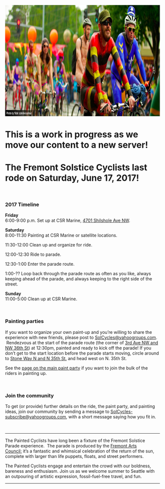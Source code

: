 <html lang="en-US">
<head>
    <meta charset="UTF-8" />
	<title> Solstice Cyclists</title>
</head>
<body>
<div id="header">
  <div id="banner">
	<img src="cover-photo.jpg" width="920" height="360" alt="" />
  </div>
</div><!-- #header -->
<div id="content">
<h1>This is a work in progress as we move our content to a new server!</h1>
<h1>The Fremont Solstice Cyclists last rode on Saturday, June 17, 2017!</h1>
<p>&nbsp;</p>
<h3>2017 Timeline</h3>
<p><b>Friday</b><br />
6:00-9:00 p.m. Set up at CSR Marine, <a href="https://www.google.com/maps/place/CSR+Marine/@47.662577,-122.380066,17z/data=!3m1!4b1!4m2!3m1!1s0x549015b8ff3f3b5f:0x5839d53738e6008e">4701 Shilshole Ave NW</a>.</p>
<p><b>Saturday</b><br />
8:00-11:30 Painting at CSR Marine or satellite locations.</p>
<p>11:30-12:00 Clean up and organize for ride.</p>
<p>12:00-12:30 Ride to parade.</p>
<p>12:30-1:00 Enter the parade route.</p>
<p>1:00-?? Loop back through the parade route as often as you like, always keeping ahead of the parade, and always keeping to the right side of the street.</p>
<p><b>Sunday</b><br />
11:00-5:00 Clean up at CSR Marine.</p>
<p>&nbsp;</p>
<h3>Painting parties</h3>
<div>
<p>If you want to organize your own paint-up and you&#8217;re willing to share the experience with new friends, please post to <a href="mailto:SolCycles@yahoogroups.com">SolCycles@yahoogroups.com</a>.  Rendezvous at the start of the parade route (the corner of <a href="https://maps.google.com/maps?q=3rd+Ave+NW+and+NW+36th+St,+Seattle,+WA+98107&amp;hl=en&amp;ll=47.653637,-122.360466&amp;spn=0.012084,0.02208&amp;sll=47.6626,-122.379856&amp;sspn=0.012082,0.02208&amp;t=h&amp;hnear=3rd+Ave+NW+%26+NW+36th+St,+Seattle,+King,+Washington+98107&amp;z=16">3rd Ave NW and NW 36th St</a>) at 12:30pm, painted and ready to kick off the parade! If you don&#8217;t get to the start location before the parade starts moving, circle around to <a href="https://www.google.com/maps/dir/47.6541718,-122.3600046/47.648527,-122.3428059/@47.6518324,-122.3532036,903m/data=!3m1!1e3!4m14!4m13!1m10!3m4!1m2!1d-122.3499466!2d47.6541266!3s0x549015aa5a124fcb:0x337cae47c0172cf!3m4!1m2!1d-122.3426685!2d47.6505479!3s0x54901501bc1f192b:0xf4d05a08b66b5a33!1m0!3e0?hl=en">Stone Way N and N 35th St.</a> and head west on N. 35th St.</p>
<p>See the <a href="/paint-party-rules.html">page on the main paint party</a> if you want to join the bulk of the riders in painting up.</p>
</div>
<p>&nbsp;</p>
<h3>Join the community</h3>
<p>To get (or provide) further details on the ride, the paint party, and painting ideas, join our community by sending a message to <a href="mailto:SolCycles-subscribe@yahoogroups.com">SolCycles-subscribe@yahoogroups.com</a>, with a short message saying how you fit in.</p>
<p>&nbsp;</p>
<hr />
<p>The Painted Cyclists have long been a fixture of the Fremont Solstice Parade experience.  The parade is produced by the <a href="http://www.fremontartscouncil.org/">Fremont Arts Council;</a> it&#8217;s a fantastic and whimsical celebration of the return of the sun, complete with larger than life puppets, floats, and street performers.</p>
<p>The Painted Cyclists engage and entertain the crowd with our boldness, bareness and enthusiasm. Join us as we welcome summer to Seattle with an outpouring of artistic expression, fossil-fuel-free travel, and fun.</p>
<hr />


			
</div><!-- #content -->
</body>
</html>
